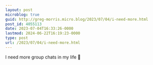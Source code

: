 ```yaml
---
layout: post
microblog: true
guid: http://greg-morris.micro.blog/2023/07/04/i-need-more.html
post_id: 4055113
date: 2023-07-04T16:33:26-0000
lastmod: 2024-06-22T16:19:23-0000
type: post
url: /2023/07/04/i-need-more.html
---
```

I need more group chats in my life 📲
